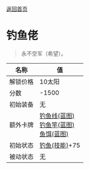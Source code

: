 [返回首页](index.md)  
# 钓鱼佬  
> 永不空军（希望）。  
  
名称  |  值  
----  |  ----  
解锁价格  |  10太阳  
分数  |  -1500  
初始装备  |  无  
额外卡牌  |  [钓鱼线(蓝图)](Bp_FishingLine.md)<br>[钓鱼竿(蓝图)](Bp_FishingRod.md)<br>[鱼饵(蓝图)](Bp_FishBait.md)  
初始状态  |  [钓鱼(技能)](Skill_Fishing.md)+75  
被动状态  |  无  
